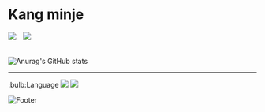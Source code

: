 <h1>Kang minje</h1>  
<a href="https://hits.seeyoufarm.com"><img src="https://hits.seeyoufarm.com/api/count/incr/badge.svg?url=https%3A%2F%2Fgithub.com%2Fhsem4717&count_bg=%23000000&title_bg=%23000000&icon=github.svg&icon_color=%23E7E7E7&title=github&edge_flat=true"/></a> <a href="https://www.instagram.com/min4717_/">
    <img 
        src="http://img.shields.io/badge/-instagram-FF1493?style=flat&logo=Instagram&logoColor=white&link=https://www.instagram.com/min4717_/"
        style="height : auto; margin-left : 10px; margin-right : 10px;"/>
</a> 
<br>
<br>

![Anurag's GitHub stats](https://github-readme-stats.vercel.app/api?username=hsem4717&show_icons=true&theme=radical) 


<hr>
:bulb:Language 

<img src="https://img.shields.io/badge/Java-007396?style=for-the-badge&logo=java&logoColor=white">
<img src="https://img.shields.io/badge/Spring-6DB33F?style=for-the-badge&logo=Spring&logoColor=white">
<br>

![Footer](https://capsule-render.vercel.app/api?type=waving&color=auto&height=100&section=footer)
